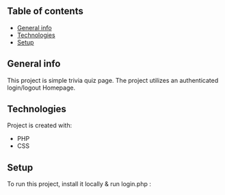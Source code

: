 ## Table of contents
* [General info](#general-info)
* [Technologies](#technologies)
* [Setup](#setup)

## General info
This project is simple trivia quiz page. The project utilizes an authenticated login/logout Homepage.
	
## Technologies
Project is created with:
* PHP
* CSS
	
## Setup
To run this project, install it locally & run login.php :


